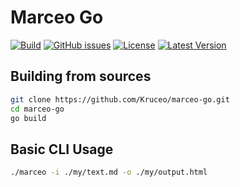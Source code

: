 # Marceo Go

[![Build](https://github.com/Kruceo/marceo-go/actions/workflows/build.yml/badge.svg)](https://github.com/Kruceo/marceo-go/actions/workflows/build.yml)
[![GitHub issues](https://img.shields.io/github/issues/kruceo/marceo-go)](https://github.com/kruceo/marceo-go/issues)
[![License](https://img.shields.io/github/license/kruceo/marceo-go)](https://github.com/kruceo/marceo-go/blob/master/LICENSE)
[![Latest Version](https://img.shields.io/github/v/release/kruceo/marceo-go)](https://github.com/kruceo/marceo/releases)

## Building from sources

```bash
git clone https://github.com/Kruceo/marceo-go.git
cd marceo-go
go build
```

## Basic CLI Usage

```bash 
./marceo -i ./my/text.md -o ./my/output.html
```
